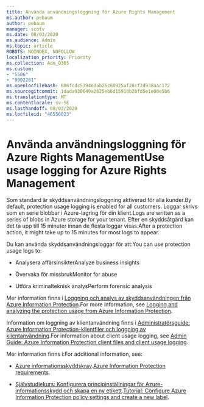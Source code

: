 ```yaml
---
title: Använda användningsloggning för Azure Rights Management
ms.author: pebaum
author: pebaum
manager: scotv
ms.date: 08/03/2020
ms.audience: Admin
ms.topic: article
ROBOTS: NOINDEX, NOFOLLOW
localization_priority: Priority
ms.collection: Adm_O365
ms.custom:
- "5506"
- "9002281"
ms.openlocfilehash: 606fcdc5394edab26c60925af28cf2d938aac172
ms.sourcegitcommit: 1dada930649a2625eb6d15910b2bfd5e1e00e5b6
ms.translationtype: MT
ms.contentlocale: sv-SE
ms.lasthandoff: 08/03/2020
ms.locfileid: "46556023"
---
```

# <a name="use-usage-logging-for-azure-rights-management"></a><span data-ttu-id="e9db6-102">Använda användningsloggning för Azure Rights Management</span><span class="sxs-lookup"><span data-stu-id="e9db6-102">Use usage logging for Azure Rights Management</span></span>

<span data-ttu-id="e9db6-103">Som standard är skyddsanvändningsloggning aktiverad för alla kunder.</span><span class="sxs-lookup"><span data-stu-id="e9db6-103">By default, protection usage logging is enabled for all customers.</span></span> <span data-ttu-id="e9db6-104">Loggar skrivs som en serie blobbar i Azure-lagring för din klient.</span><span class="sxs-lookup"><span data-stu-id="e9db6-104">Logs are written as a series of blobs in Azure storage for your tenant.</span></span> <span data-ttu-id="e9db6-105">Efter en skyddsåtgärd kan det ta upp till 15 minuter innan de flesta loggar visas.</span><span class="sxs-lookup"><span data-stu-id="e9db6-105">After a protection action, it might take up to 15 minutes for most logs to appear.</span></span>

<span data-ttu-id="e9db6-106">Du kan använda skyddsanvändningsloggar för att:</span><span class="sxs-lookup"><span data-stu-id="e9db6-106">You can use protection usage logs to:</span></span>

- <span data-ttu-id="e9db6-107">Analysera affärsinsikter</span><span class="sxs-lookup"><span data-stu-id="e9db6-107">Analyze business insights</span></span>

- <span data-ttu-id="e9db6-108">Övervaka för missbruk</span><span class="sxs-lookup"><span data-stu-id="e9db6-108">Monitor for abuse</span></span>

- <span data-ttu-id="e9db6-109">Utföra kriminalteknisk analys</span><span class="sxs-lookup"><span data-stu-id="e9db6-109">Perform forensic analysis</span></span>

<span data-ttu-id="e9db6-110">Mer information finns i [Loggning och analys av skyddsanvändningen från Azure Information Protection](https://docs.microsoft.com/azure/information-protection/log-analyze-usage).</span><span class="sxs-lookup"><span data-stu-id="e9db6-110">For more information, see [Logging and analyzing the protection usage from Azure Information Protection](https://docs.microsoft.com/azure/information-protection/log-analyze-usage).</span></span>

<span data-ttu-id="e9db6-111">Information om loggning av klientanvändning finns i [Administratörsguide: Azure Information Protection-klientfiler och loggning av klientanvändning](https://docs.microsoft.com/azure/information-protection/rms-client/client-admin-guide-files-and-logging).</span><span class="sxs-lookup"><span data-stu-id="e9db6-111">For information about client usage logging, see [Admin Guide: Azure Information Protection client files and client usage logging](https://docs.microsoft.com/azure/information-protection/rms-client/client-admin-guide-files-and-logging).</span></span>

<span data-ttu-id="e9db6-112">Mer information finns i:</span><span class="sxs-lookup"><span data-stu-id="e9db6-112">For additional information, see:</span></span>

- <span data-ttu-id="e9db6-113">[Azure informationsskyddskrav](https://docs.microsoft.com/azure/information-protection/get-started/requirements).</span><span class="sxs-lookup"><span data-stu-id="e9db6-113">[Azure Information Protection requirements](https://docs.microsoft.com/azure/information-protection/get-started/requirements).</span></span>
    
- <span data-ttu-id="e9db6-114">[Självstudiekurs: Konfigurera principinställningar för Azure-informationsskydd och skapa en ny etikett](https://docs.microsoft.com/azure/information-protection/get-started/infoprotect-quick-start-tutorial).</span><span class="sxs-lookup"><span data-stu-id="e9db6-114">[Tutorial: Configure Azure Information Protection policy settings and create a new label](https://docs.microsoft.com/azure/information-protection/get-started/infoprotect-quick-start-tutorial).</span></span>